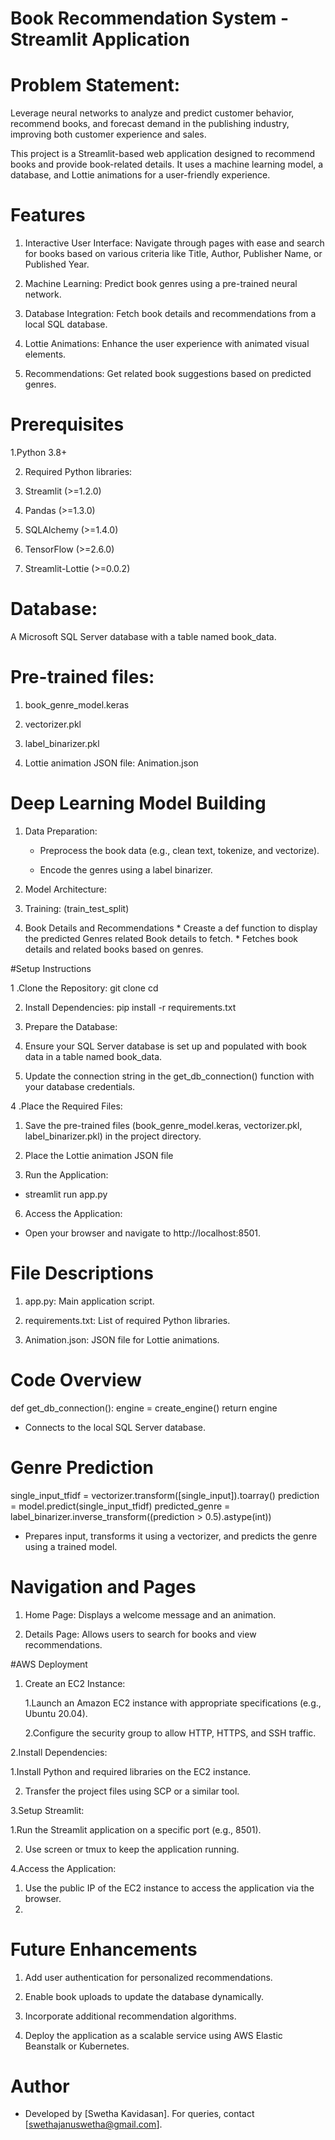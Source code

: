 # Book Recommendation System - Streamlit Application

# Problem Statement:
Leverage neural networks to analyze and predict customer behavior, recommend books, and forecast demand in the publishing industry, improving both customer experience and sales.

This project is a Streamlit-based web application designed to recommend books and provide book-related details. It uses a machine learning model, a database, and Lottie animations for a user-friendly experience.

# Features

 1. Interactive User Interface: Navigate through pages with ease and search for books based on various criteria like Title, Author, Publisher Name, or Published Year.

 2. Machine Learning: Predict book genres using a pre-trained neural network.

 3. Database Integration: Fetch book details and recommendations from a local SQL database.

 4. Lottie Animations: Enhance the user experience with animated visual elements.

 5. Recommendations: Get related book suggestions based on predicted genres.

# Prerequisites

 1.Python 3.8+

 2. Required Python libraries:

 3. Streamlit (>=1.2.0)

 4. Pandas (>=1.3.0)

 5. SQLAlchemy (>=1.4.0)

 6. TensorFlow (>=2.6.0)

 7. Streamlit-Lottie (>=0.0.2)

 # Database:

 A Microsoft SQL Server database with a table named book_data.

 # Pre-trained files:

  1. book_genre_model.keras

  2. vectorizer.pkl

  3. label_binarizer.pkl

  4. Lottie animation JSON file: Animation.json

# Deep Learning Model Building

  1. Data Preparation:

     * Preprocess the book data (e.g., clean text, tokenize, and vectorize).

     * Encode the genres using a label binarizer.

  2. Model Architecture:
  3. Training: (train_test_split)
  4. Book Details and Recommendations
    * Creaste a def function to display the predicted Genres related Book details to fetch.
    * Fetches book details and related books based on genres.

#Setup Instructions

1 .Clone the Repository:
 git clone <repository-url>
 cd <repository-folder>

2. Install Dependencies:
  pip install -r requirements.txt

3. Prepare the Database:

 1. Ensure your SQL Server database is set up and populated with book data in a table named book_data.

 2. Update the connection string in the get_db_connection() function with your database credentials.

4 .Place the Required Files:

 1. Save the pre-trained files (book_genre_model.keras, vectorizer.pkl, label_binarizer.pkl) in the project directory.

 2. Place the Lottie animation JSON file
   
5. Run the Application:
  * streamlit run app.py

6. Access the Application:

  * Open your browser and navigate to http://localhost:8501.

# File Descriptions

 1. app.py: Main application script.

 2. requirements.txt: List of required Python libraries.

 3. Animation.json: JSON file for Lottie animations.

# Code Overview

  def get_db_connection():
     engine = create_engine()
     return engine
 * Connects to the local SQL Server database.

# Genre Prediction

  single_input_tfidf = vectorizer.transform([single_input]).toarray()
  prediction = model.predict(single_input_tfidf)
  predicted_genre = label_binarizer.inverse_transform((prediction > 0.5).astype(int))

 * Prepares input, transforms it using a vectorizer, and predicts the genre using a trained model.

# Navigation and Pages

   1. Home Page: Displays a welcome message and an animation.

   2. Details Page: Allows users to search for books and view recommendations.

#AWS Deployment

  1. Create an EC2 Instance:
     
     1.Launch an Amazon EC2 instance with appropriate specifications (e.g., Ubuntu 20.04).

     2.Configure the security group to allow HTTP, HTTPS, and SSH traffic.

  2.Install Dependencies:

   1.Install Python and required libraries on the EC2 instance.

   2. Transfer the project files using SCP or a similar tool.

  3.Setup Streamlit:

   1.Run the Streamlit application on a specific port (e.g., 8501).

   2. Use screen or tmux to keep the application running.

  4.Access the Application:

   1. Use the public IP of the EC2 instance to access the application via the browser.
   2. 
# Future Enhancements

   1. Add user authentication for personalized recommendations.

   2. Enable book uploads to update the database dynamically.

   3. Incorporate additional recommendation algorithms.

   4. Deploy the application as a scalable service using AWS Elastic Beanstalk or Kubernetes.

# Author

   * Developed by [Swetha Kavidasan]. For queries, contact [swethajanuswetha@gmail.com].
     






 
